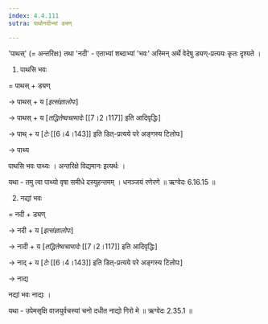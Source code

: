 ```yaml
---
index: 4.4.111
sutra: पाथोनदीभ्यां ड्यण्

---
```

'पाथस्' (= अन्तरिक्षः) तथा 'नदी' - एताभ्यां शब्दाभ्यां 'भवः' अस्मिन् अर्थे वेदेषु ड्यण्-प्रत्ययः कृतः दृश्यते ।



1. पाथसि भवः

= पाथस् + ड्यण्

→ पाथस्  + य [_इत्संज्ञालोपः_]

→ पाथस् + य [_तद्धितेष्वचामादेः_ [[7।2।117]] इति आदिवृद्धिः]

→ पाथ् +  य [_टेः_ [[6।4।143]] इति डित्-प्रत्यये परे अङ्गस्य टिलोपः]

→ पाथ्य

पाथसि भवः पाथ्यः । अन्तरिक्षे विद्यमानः इत्यर्थः । 

        

यथा - तमु त्वा पाथ्यो वृषा समीधे दस्युहन्तमम् । धनञ्जयं रणेरणे ॥ ऋग्वेदः 6.16.15 ॥



2. नद्यां भवः

= नदी  + ड्यण्

→ नदी + य  [_इत्संज्ञालोपः_]

→ नादी + य [_तद्धितेष्वचामादेः_ [[7।2।117]] इति आदिवृद्धिः]

→ नाद् + य [_टेः_ [[6।4।143]] इति डित्-प्रत्यये परे अङ्गस्य टिलोपः]

→ नाद्य

नद्यां भवः नाद्यः ।   

      

यथा - उपेमसृक्षि वाजयुर्वचस्यां चनो दधीत नाद्यो गिरो मे ॥ ऋग्वेदः 2.35.1 ॥ 

